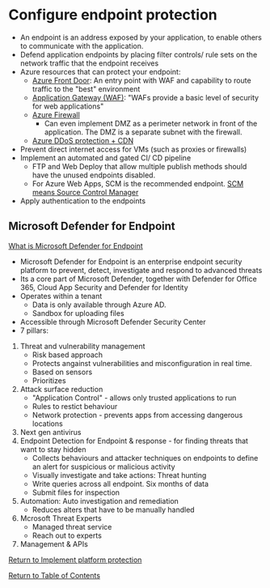 # Configure endpoint protection

* An endpoint is an address exposed by your application, to enable others to communicate with the application.
* Defend application endpoints by placing filter controls/ rule sets on the network traffic that the endpoint receives
* Azure resources that can protect your endpoint:
   * [Azure Front Door](14-Configure%20Azure%20Front%20Door%20service%20as%20an%20Application%20Gateway.md): An entry point with WAF and capability to route traffic to the "best" environment
   * [Application Gateway (WAF)](15-Configure%20a%20Web%20Application%20Firewall%20(WAF)%20on%20Azure%20Application%20Gateway.md): "WAFs provide a basic level of security for web applications"
   * [Azure Firewall](12-Create%20and%20configure%20Azure%20Firewall.md)
        * Can even implement DMZ as a perimeter network in front of the application. The DMZ is a separate subnet with the firewall.
   * [Azure DDoS protection + CDN](19-Implement%20DDoS%20protection.md)
* Prevent direct internet access for VMs (such as proxies or firewalls)
* Implement an automated and gated CI/ CD pipeline
   * FTP and Web Deploy that allow multiple publish methods should have the unused endpoints disabled. 
   * For Azure Web Apps, SCM is the recommended endpoint. [SCM means Source Control Manager](https://azure.github.io/AppService/2021/03/03/Custom-domain-for-scm-site.html)
* Apply authentication to the endpoints

## Microsoft Defender for Endpoint

[What is Microsoft Defender for Endpoint](https://docs.microsoft.com/en-us/microsoft-365/security/defender-endpoint/microsoft-defender-endpoint)

* Microsoft Defender for Endpoint is an enterprise endpoint security platform to prevent, detect, investigate and respond to advanced threats
* Its a core part of Microsoft Defender, together with Defender for Office 365, Cloud App Security and Defender for Identity
* Operates within a tenant
   * Data is only available through Azure AD.
   * Sandbox for uploading files
* Accessible through Microsoft Defender Security Center
* 7 pillars:
1. Threat and vulnerability management
   * Risk based approach
   * Protects angainst vulnerabilities and misconfiguration in real time. 
   * Based on sensors
   * Prioritizes
1. Attack surface reduction
   * "Application Control" - allows only trusted applications to run
   * Rules to restict behaviour
   * Network protection - prevents apps from accessing dangerous locations
1. Next gen antivirus
1. Endpoint Detection for Endpoint & response - for finding threats that want to stay hidden
   * Collects behaviours and attacker techniques on endpoints to define an alert for suspicious or malicious activity
   * Visually investigate and take actions: Threat hunting
   * Write queries across all endpoint. Six months of data
   * Submit files for inspection
1. Automation: Auto investigation and remediation
   * Reduces alters that have to be manually handled
1. Mcrosoft Threat Experts
   * Managed threat service
   * Reach out to experts
1. Management & APIs


[Return to Implement platform protection](README.md)

[Return to Table of Contents](../README.md)